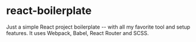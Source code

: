 # react-boilerplate
Just a simple React project boilerplate -- with all my favorite tool and setup features. It uses Webpack, Babel, React Router and SCSS.
